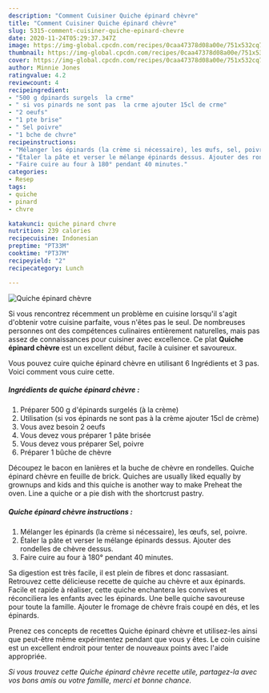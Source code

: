 ```yaml
---
description: "Comment Cuisiner Quiche épinard chèvre"
title: "Comment Cuisiner Quiche épinard chèvre"
slug: 5315-comment-cuisiner-quiche-epinard-chevre
date: 2020-11-24T05:29:37.347Z
image: https://img-global.cpcdn.com/recipes/0caa47378d08a00e/751x532cq70/quiche-epinard-chevre-photo-principale-de-la-recette.jpg
thumbnail: https://img-global.cpcdn.com/recipes/0caa47378d08a00e/751x532cq70/quiche-epinard-chevre-photo-principale-de-la-recette.jpg
cover: https://img-global.cpcdn.com/recipes/0caa47378d08a00e/751x532cq70/quiche-epinard-chevre-photo-principale-de-la-recette.jpg
author: Minnie Jones
ratingvalue: 4.2
reviewcount: 4
recipeingredient:
- "500 g dpinards surgels  la crme"
- " si vos pinards ne sont pas  la crme ajouter 15cl de crme"
- "2 oeufs"
- "1 pte brise"
- " Sel poivre"
- "1 bche de chvre"
recipeinstructions:
- "Mélanger les épinards (la crème si nécessaire), les œufs, sel, poivre."
- "Étaler la pâte et verser le mélange épinards dessus. Ajouter des rondelles de chèvre dessus."
- "Faire cuire au four à 180° pendant 40 minutes."
categories:
- Resep
tags:
- quiche
- pinard
- chvre

katakunci: quiche pinard chvre 
nutrition: 239 calories
recipecuisine: Indonesian
preptime: "PT33M"
cooktime: "PT37M"
recipeyield: "2"
recipecategory: Lunch

---
```



![Quiche épinard chèvre](https://img-global.cpcdn.com/recipes/0caa47378d08a00e/751x532cq70/quiche-epinard-chevre-photo-principale-de-la-recette.jpg)

Si vous rencontrez récemment un problème en cuisine lorsqu'il s'agit d'obtenir votre cuisine parfaite, vous n'êtes pas le seul. De nombreuses personnes ont des compétences culinaires entièrement naturelles, mais pas assez de connaissances pour cuisiner avec excellence. Ce plat <strong> Quiche épinard chèvre </strong> est un excellent début, facile à cuisiner et savoureux.

<!--inarticleads1-->

Vous pouvez cuire quiche épinard chèvre en utilisant 6 Ingrédients et 3 pas. Voici comment vous cuire cette.

##### Ingrédients de quiche épinard chèvre :

1. Préparer 500 g d&#39;épinards surgelés (à la crème)
1. Utilisation  (si vos épinards ne sont pas à la crème ajouter 15cl de crème)
1. Vous avez besoin 2 oeufs
1. Vous devez vous préparer 1 pâte brisée
1. Vous devez vous préparer  Sel, poivre
1. Préparer 1 bûche de chèvre


Découpez le bacon en lanières et la buche de chèvre en rondelles. Quiche épinard chèvre en feuille de brick. Quiches are usually liked equally by grownups and kids and this quiche is another way to make Preheat the oven. Line a quiche or a pie dish with the shortcrust pastry. 

<!--inarticleads2-->

##### Quiche épinard chèvre instructions :

1. Mélanger les épinards (la crème si nécessaire), les œufs, sel, poivre.
1. Étaler la pâte et verser le mélange épinards dessus. Ajouter des rondelles de chèvre dessus.
1. Faire cuire au four à 180° pendant 40 minutes.


Sa digestion est très facile, il est plein de fibres et donc rassasiant. Retrouvez cette délicieuse recette de quiche au chèvre et aux épinards. Facile et rapide à réaliser, cette quiche enchantera les convives et réconciliera les enfants avec les épinards. Une belle quiche savoureuse pour toute la famille. Ajouter le fromage de chèvre frais coupé en dés, et les épinards. 

<!--inarticleads1-->

<p>
Prenez ces concepts de recettes Quiche épinard chèvre et utilisez-les ainsi que peut-être même expérimentez pendant que vous y êtes. Le coin cuisine est un excellent endroit pour tenter de nouveaux points avec l'aide appropriée.
</p>

<p>
<i>Si vous trouvez cette Quiche épinard chèvre recette utile, partagez-la avec vos bons amis ou votre famille, merci et bonne chance.</i>
</p>
